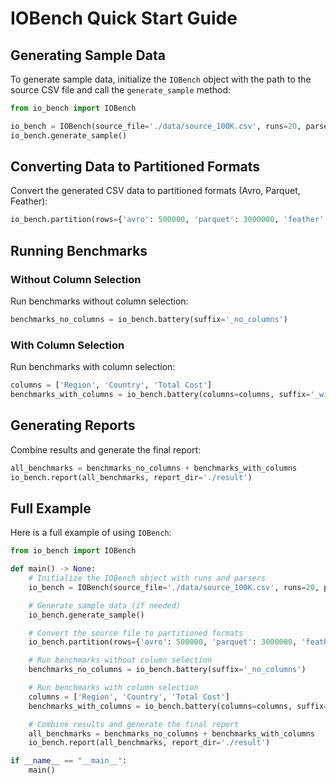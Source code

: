 # IOBench Quick Start Guide

## Generating Sample Data
To generate sample data, initialize the `IOBench` object with the path to the source CSV file and call the `generate_sample` method:

```python
from io_bench import IOBench

io_bench = IOBench(source_file='./data/source_100K.csv', runs=20, parsers=['avro', 'parquet_polars'])
io_bench.generate_sample()
```

## Converting Data to Partitioned Formats
Convert the generated CSV data to partitioned formats (Avro, Parquet, Feather):

```python
io_bench.partition(rows={'avro': 500000, 'parquet': 3000000, 'feather': 1600000})
```

## Running Benchmarks
### Without Column Selection
Run benchmarks without column selection:

```python
benchmarks_no_columns = io_bench.battery(suffix='_no_columns')
```

### With Column Selection
Run benchmarks with column selection:

```python
columns = ['Region', 'Country', 'Total Cost']
benchmarks_with_columns = io_bench.battery(columns=columns, suffix='_with_columns')
```

## Generating Reports
Combine results and generate the final report:

```python
all_benchmarks = benchmarks_no_columns + benchmarks_with_columns
io_bench.report(all_benchmarks, report_dir='./result')
```

## Full Example

Here is a full example of using `IOBench`:

```python
from io_bench import IOBench

def main() -> None:
    # Initialize the IOBench object with runs and parsers
    io_bench = IOBench(source_file='./data/source_100K.csv', runs=20, parsers=['avro', 'parquet_polars'])

    # Generate sample data (if needed)
    io_bench.generate_sample()

    # Convert the source file to partitioned formats
    io_bench.partition(rows={'avro': 500000, 'parquet': 3000000, 'feather': 1600000})

    # Run benchmarks without column selection
    benchmarks_no_columns = io_bench.battery(suffix='_no_columns')

    # Run benchmarks with column selection
    columns = ['Region', 'Country', 'Total Cost']
    benchmarks_with_columns = io_bench.battery(columns=columns, suffix='_with_columns')

    # Combine results and generate the final report
    all_benchmarks = benchmarks_no_columns + benchmarks_with_columns
    io_bench.report(all_benchmarks, report_dir='./result')

if __name__ == "__main__":
    main()
```